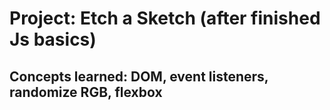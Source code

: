 # Project: Etch a Sketch (after finished Js basics)
## Concepts learned: DOM, event listeners, randomize RGB, flexbox
